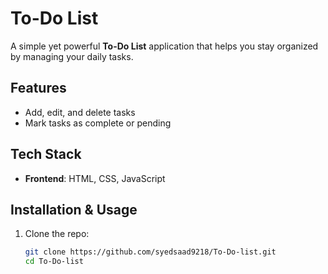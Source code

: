 # To-Do List

A simple yet powerful **To-Do List** application that helps you stay organized by managing your daily tasks.

##  Features
- Add, edit, and delete tasks
- Mark tasks as complete or pending

##  Tech Stack
- **Frontend**: HTML, CSS, JavaScript

##  Installation & Usage
1. Clone the repo:
   ```bash
   git clone https://github.com/syedsaad9218/To-Do-list.git
   cd To-Do-list
